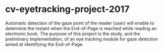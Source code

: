 # cv-eyetracking-project-2017
Automatic detection of the gaze point of the reader (user) will enable to determine the instant when the End-of-Page is reached while reading an electronic book. The purpose of this project is the study, and the preliminary implementation, of an eye tracking module for gaze detection aimed at identifying the End-of-Page.
